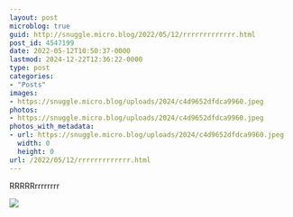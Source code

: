 ```yaml
---
layout: post
microblog: true
guid: http://snuggle.micro.blog/2022/05/12/rrrrrrrrrrrrr.html
post_id: 4547199
date: 2022-05-12T10:50:37-0000
lastmod: 2024-12-22T12:36:22-0000
type: post
categories:
- "Posts"
images:
- https://snuggle.micro.blog/uploads/2024/c4d9652dfdca9960.jpeg
photos:
- https://snuggle.micro.blog/uploads/2024/c4d9652dfdca9960.jpeg
photos_with_metadata:
- url: https://snuggle.micro.blog/uploads/2024/c4d9652dfdca9960.jpeg
  width: 0
  height: 0
url: /2022/05/12/rrrrrrrrrrrrr.html
---
```

<p>RRRRRrrrrrrrr</p>

<img src="uploads/2024/c4d9652dfdca9960.jpeg">

